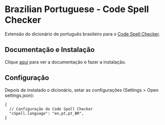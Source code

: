 # Brazilian Portuguese - Code Spell Checker

Extensão do dicionário de português brasileiro para o [Code Spell Checker](code-spell-checker.md).

## Documentação e Instalação

Clique [aqui](https://marketplace.visualstudio.com/items?itemName=streetsidesoftware.code-spell-checker-portuguese-brazilian) para ver a documentação e fazer a instalação.

## Configuração

Depois de instalado o dicionário, setar as configurações (Settings > Open settings.json):

```
{  
  // Configuração do Code Spell Checker
  "cSpell.language": "en,pt,pt_BR",
}
```